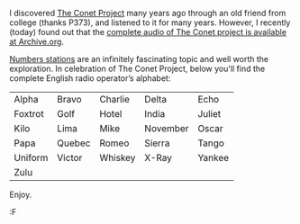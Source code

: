 I discovered [The Conet Project](http://en.wikipedia.org/wiki/Conet_project) many years ago through an old friend from college (thanks P373), and listened to it for many years.  However, I recently (today) found out that the [complete audio of The Conet project is available at Archive.org](http://archive.org/details/ird059).

[Numbers stations](http://www.esquire.com/the-side/feature/numbers-station-07-31-08) are an infinitely fascinating topic and well worth the exploration.  In celebration of The Conet Project, below you'll find the complete English radio operator’s alphabet:

<table>
<tr>
<td>Alpha </td><td> Bravo </td><td> Charlie </td><td> Delta </td><td> Echo </td>
</tr><tr>
<td>Foxtrot </td><td> Golf </td><td> Hotel </td><td> India </td><td> Juliet </td>
</tr><tr>
<td>Kilo </td><td> Lima </td><td> Mike </td><td> November </td><td> Oscar </td>
</tr><tr>
<td>Papa </td><td> Quebec </td><td> Romeo </td><td> Sierra </td><td> Tango </td>
</tr><tr>
<td>Uniform </td><td> Victor </td><td> Whiskey </td><td> X-Ray </td><td> Yankee </td>
</tr><tr>
<td>Zulu </td><td> &nbsp; </td><td> &nbsp; </td><td> &nbsp; </td><td> &nbsp; </td>
</tr>
</table>

Enjoy.

:F
